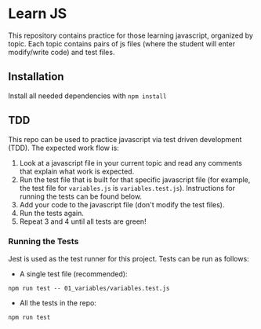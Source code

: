 # Learn JS

This repository contains practice for those learning javascript, organized by topic. Each topic contains pairs of js files (where the student will enter modify/write code) and test files.

## Installation

Install all needed dependencies with `npm install`

## TDD

This repo can be used to practice javascript via test driven development (TDD). The expected work flow is:

1. Look at a javascript file in your current topic and read any comments that explain what work is expected.
2. Run the test file that is built for that specific javascript file (for example, the test file for `variables.js` is `variables.test.js`). Instructions for running the tests can be found below.
3. Add your code to the javascript file (don't modify the test files).
4. Run the tests again.
5. Repeat 3 and 4 until all tests are green!

### Running the Tests

Jest is used as the test runner for this project. Tests can be run as follows:

- A single test file (recommended):

```
npm run test -- 01_variables/variables.test.js
```

- All the tests in the repo:

```
npm run test
```
